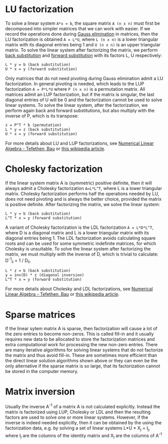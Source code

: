 # LU factorization
To solve a linear system `A*x = b`, the square matrix `A (n x n)` must first be decomposed into simpler matrices that we can work with easier. If we record the operations done during [Gauss elimination](https://en.wikipedia.org/wiki/Gaussian_elimination) in matrices, then the LU factorization is obtained `A = L*U`, where `L (n x n)` is a lower triangular matrix with its diagonal entries being 1 and `U (n x n)` is an upper triangular matrix. To solve the linear system after factorizing the matrix, we perform [back substitution](https://algowiki-project.org/en/Backward_substitution) and [forward substitution](https://en.wikipedia.org/wiki/Triangular_matrix#Forward_and_back_substitution) with its factors L, U respectively: 
```
L * y = b (back substitution)
U * x = y (forward substitution)
```

Only matrices that do not need pivoting during Gauss elimination admit a LU factorization. In general pivoting is needed, which leads to the LUP factorization `A = P*L*U` where `P (n x n)` is a permutation matrix. All matrices admit an LUP factorization, but if the matrix is singular, the last diagonal entries of U will be 0 and the factorization cannot be used to solve linear systems. To solve the linear system, after the factorization, we perform again back and forward substitutions, but also multiply with the inverse of P, which is its transpose:
```
z = P^T * b (permutation)
L * y = z (back substitution)
U * x = y (forward substitution)
```

For more details about LU and LUP factorizations, see [Numerical Linear Algebra - Tefethen, Bau](https://books.google.gr/books/about/Numerical_Linear_Algebra.html?id=JaPtxOytY7kC&redir_esc=y) or [this wikipedia article](https://en.wikipedia.org/wiki/LU_decomposition).

# Cholesky factorization
If the linear system matrix A is (symmetric) positive definite, then it will always admit a Cholesky factorization `A=L*L^T`, where L is a lower triangular matrix. Cholesky factorization performs half the operations needed by LU, does not need pivoting and is always the better choice, provided the matrix is positive definite. After factorizing the matrix, we solve the linear system:
```
L * y = b (back substitution)
L^T * x = y (forward substitution)
```

A variant of Cholesky factorization is the LDL factorization  `A = L*D*L^T`, where D is a diagonal matrix and L is a lower triangular matrix with its diagonal entries being 1. The LDL factorization avoids calculating square roots and can be used for some symmetric indefinite matrices, for which Cholesky is unsuitable. To solve the linear system after factorizing the matrix, we must multiply with the inverse of D, which is trivial to calculate: D<sup>-1</sup><sub>ii</sub> = 1 / D<sub>ii</sub>.
```
L * z = b (back substitution)
y = inv(D) * z (diagonal inversion)
L^T * x = y (forward substitution)
```

For more details about Cholesky and LDL factorizations, see [Numerical Linear Algebra - Tefethen, Bau](https://books.google.gr/books/about/Numerical_Linear_Algebra.html?id=JaPtxOytY7kC&redir_esc=y) or [this wikipedia article](https://en.wikipedia.org/wiki/Cholesky_decomposition).

# Sparse matrices
If the linear sytem matrix A is sparse, then factorization will cause a lot of the zero entries to become non-zeros. This is called fill-in and it usually requires new data to be allocated to store the factorization matrices and extra computational work for processing the new non-zero entries. There are many iterative algorithms for solving linear systems that do not factorize the matrix and thus avoid fill-in. These are sometimes more efficient than the direct linear solution algorithms shown above or they can even be the only alternative if the sparse matrix is so large, that its factorization cannot be stored in the computer memory.

# Matrix inversion
Usually the inverse A<sup>-1</sup> of a matrix A is not calculated explicitly. Instead the matrix is factorized using LUP, Cholesky or LDL and then the resulting factors are used to solve one or more linear systems. However, if the inverse is indeed needed explicitly, then it can be obtained by the using the factorization data, e.g. by solving a set of linear systems L*U * X<sub>j</sub> = I<sub>j</sub>, where I<sub>j</sub> are the columns of the identity matrix and X<sub>j</sub> are the columns of A<sup>-1</sup>